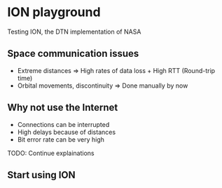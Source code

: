# ION playground
Testing ION, the DTN implementation of NASA

## Space communication issues
* Extreme distances => High rates of data loss + High RTT (Round-trip time)
* Orbital movements, discontinuity => Done manually by now

## Why not use the Internet
* Connections can be interrupted
* High delays because of distances
* Bit error rate can be very high

TODO: Continue explainations

## Start using ION
